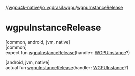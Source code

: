 //[wgpu4k-native](../../index.md)/[io.ygdrasil.wgpu](index.md)/[wgpuInstanceRelease](wgpu-instance-release.md)

# wgpuInstanceRelease

[common, android, jvm, native]\
[common]\
expect fun [wgpuInstanceRelease](wgpu-instance-release.md)(handler: [WGPUInstance](-w-g-p-u-instance/index.md)?)

[android, jvm, native]\
actual fun [wgpuInstanceRelease](wgpu-instance-release.md)(handler: [WGPUInstance](-w-g-p-u-instance/index.md)?)